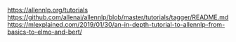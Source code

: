 https://allennlp.org/tutorials
https://github.com/allenai/allennlp/blob/master/tutorials/tagger/README.md
https://mlexplained.com/2019/01/30/an-in-depth-tutorial-to-allennlp-from-basics-to-elmo-and-bert/


